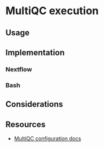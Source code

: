 # MultiQC execution 

## Usage 

## Implementation 

### Nextflow

### Bash 

## Considerations 

## Resources

* [MultiQC configuration docs](https://multiqc.info/docs/getting_started/config/)
